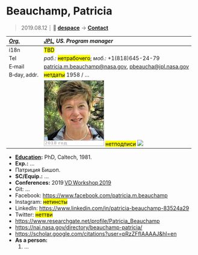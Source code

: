 # Beauchamp, Patricia
> 2019.08.12 ┊ **🚀 [despace](index.md)** → **[Contact](contact.md)**

|*[Org.](contact.md)*|*[JPL](zz_jpl.md), US. Program manager*|
|:--|:--|
|i18n| <mark>TBD</mark> |
|Tel|*раб.:* <mark>нетрабочего</mark>; *моб.:* +1(818)645-24-79 |
|E‑mail| <patricia.m.beauchamp@nasa.gov>, <pbeaucha@jpl.nasa.gov> |
|B‑day, addr.| <mark>нетдаты</mark> 1958 / … |
|| [![](f/contact/b/beauchamp_001_photo_thumb.jpg)](f/contact/b/beauchamp_001_photo.jpg) <mark>нетподписи</mark> [![](f/contact//_001_sign_thumb.jpg)](f/contact//_001_sign.png) |

   - **[Education](edu.md):** PhD, Caltech, 1981.
   - **Exp.:** …
   - Патриция Бишоп.
   - **SC/Equip.:** …
   - **Conferences:** 2019 [VD Workshop 2019](vdws2019.md)
   - Git: …
   - Facebook: <https://www.facebook.com/patricia.m.beauchamp>
   - Instagram: <mark>нетинсты</mark>
   - LinkedIn: <https://www.linkedin.com/in/patricia-beauchamp-83524a29>
   - Twitter: <mark>неттви</mark>
   - <https://www.researchgate.net/profile/Patricia_Beauchamp>
   - <https://nai.nasa.gov/directory/beauchamp-patricia/>
   - <https://scholar.google.com/citations?user=pRzZFfIAAAAJ&hl=en>
   - **As a person:**
      1. …
